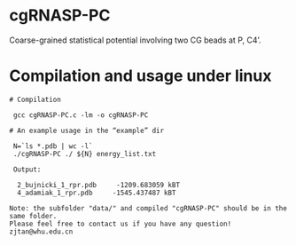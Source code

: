 # cgRNASP-PC

Coarse-grained statistical potential involving two CG beads at P, C4’.

# Compilation and usage under linux

```
# Compilation

 gcc cgRNASP-PC.c -lm -o cgRNASP-PC

# An example usage in the “example” dir

 N=`ls *.pdb | wc -l`
 ./cgRNASP-PC ./ ${N} energy_list.txt

 Output:
   
  2_bujnicki_1_rpr.pdb     -1209.683059 kBT
  4_adamiak_1_rpr.pdb     -1545.437487 kBT

Note: the subfolder "data/" and compiled "cgRNASP-PC" should be in the same folder.
Please feel free to contact us if you have any question! zjtan@whu.edu.cn
```
